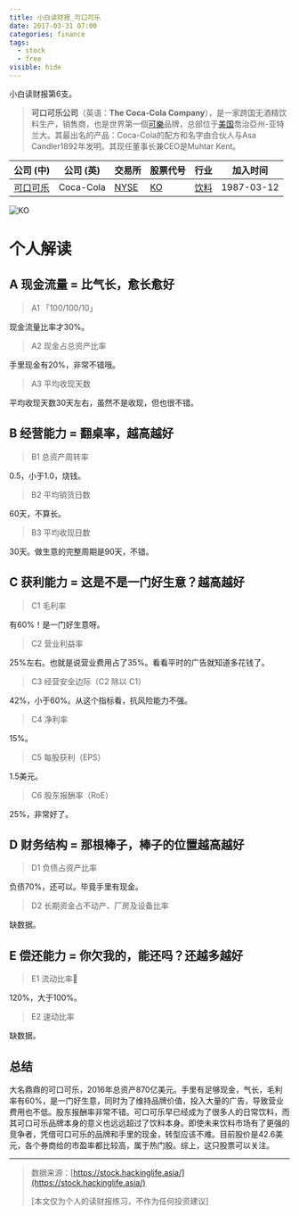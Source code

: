 ```yaml
---
title: 小白读财报_可口可乐
date: 2017-03-31 07:00
categories: finance
tags:
  - stock
  - free
visible: hide
---
```


小白读财报第6支。

> **可口可乐公司**（英语：**The Coca-Cola Company**），是一家跨国无酒精饮料生产，销售商，也是世界第一個[可樂](https://www.wikiwand.com/zh/%E5%8F%AF%E6%A8%82)品牌，总部位于[美国](https://www.wikiwand.com/zh/%E7%BE%8E%E5%9B%BD)喬治亞州-亚特兰大。其最出名的产品：Coca-Cola的配方和名字由合伙人与Asa Candler1892年发明。其现任董事长兼CEO是Muhtar Kent。

| 公司 (中)                                   | 公司 (英)    | 交易所                                      | 股票代号                                     | 行业                                       | 加入时间       |
| ---------------------------------------- | --------- | ---------------------------------------- | ---------------------------------------- | ---------------------------------------- | ---------- |
| [可口可乐](https://www.wikiwand.com/zh/%E5%8F%AF%E5%8F%A3%E5%8F%AF%E4%B9%90%E5%85%AC%E5%8F%B8) | Coca-Cola | [NYSE](https://www.wikiwand.com/zh/%E7%BA%BD%E7%BA%A6%E8%AF%81%E5%88%B8%E4%BA%A4%E6%98%93%E6%89%80) | [KO](http://www.nyse.com/about/listed/quickquote.html?ticker=KO) | [饮料](https://www.wikiwand.com/zh/%E9%A5%AE%E6%96%99) | 1987-03-12 |

![KO](http://okgqgpbx3.bkt.clouddn.com/blog/2017-03-31-132818.jpg)

# 个人解读

## A 现金流量 = 比气长，愈长愈好

> A1 「100/100/10」

现金流量比率才30%。

> A2 现金占总资产比率

手里现金有20%，非常不错哦。

> A3 平均收现天数

平均收现天数30天左右，虽然不是收现，但也很不错。

## B 经营能力 = 翻桌率，越高越好

> B1 总资产周转率

0.5，小于1.0，烧钱。

> B2 平均销货日数

60天，不算长。

> B3 平均收现日数

30天。做生意的完整周期是90天，不错。

## C 获利能力 = 这是不是一门好生意？越高越好

> C1 毛利率

有60%！是一门好生意呀。

> C2 营业利益率

25%左右。也就是说营业费用占了35%。看看平时的广告就知道多花钱了。

> C3 经营安全边际（C2 除以 C1）

42%，小于60%。从这个指标看，抗风险能力不强。

> C4 净利率

15%。

> C5 每股获利（EPS）

1.5美元。

> C6 股东报酬率（RoE）

25%，非常好了。

## D 财务结构 = 那根棒子，棒子的位置越高越好

> D1 负债占资产比率

负债70%，还可以。毕竟手里有现金。

> D2 长期资金占不动产、厂房及设备比率

缺数据。

## E 偿还能力 = 你欠我的，能还吗？还越多越好

> E1 流动比率

120%，大于100%。

> E2 速动比率

缺数据。

## 总结

大名鼎鼎的可口可乐，2016年总资产870亿美元。手里有足够现金，气长，毛利率有60%，是一门好生意，同时为了维持品牌价值，投入大量的广告，导致营业费用也不低。股东报酬率非常不错。可口可乐早已经成为了很多人的日常饮料，而其可口可乐品牌本身的意义也远远超过了饮料本身。即使未来饮料市场有了更强的竞争者，凭借可口可乐的品牌和手里的现金，转型应该不难。目前股价是42.6美元，各个券商给的市盈率都比较高，属于热门股。综上，这只股票可以关注。

------

> 数据来源：[https://stock.hackinglife.asia/](https://stock.hackinglife.asia/)
>
> [本文仅为个人的读财报练习，不作为任何投资建议]